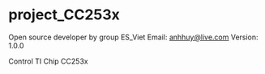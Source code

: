 project_CC253x
==============
Open source developer by group ES_Viet
Email: anhhuy@live.com
Version: 1.0.0

Control TI Chip CC253x
